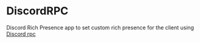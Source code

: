 # DiscordRPC
Discord Rich Presence app to set custom rich presence for the client using [Discord rpc](https://github.com/MinnDevelopment/java-discord-rpc)
